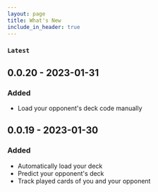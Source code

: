 ```yaml
---
layout: page
title: What's New
include_in_header: true
---
```


### `Latest`

## 0.0.20 - 2023-01-31

### Added

- Load your opponent's deck code manually

## 0.0.19 - 2023-01-30

### Added

- Automatically load your deck
- Predict your opponent's deck
- Track played cards of you and your opponent
